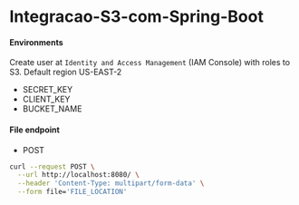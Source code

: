 # Integracao-S3-com-Spring-Boot
#### Environments
Create user at `Identity and Access Management` (IAM Console) with roles to S3. Default region US-EAST-2
* SECRET_KEY
* CLIENT_KEY
* BUCKET_NAME

#### File endpoint
* POST
```sh
curl --request POST \
  --url http://localhost:8080/ \
  --header 'Content-Type: multipart/form-data' \
  --form file='FILE_LOCATION'
```
